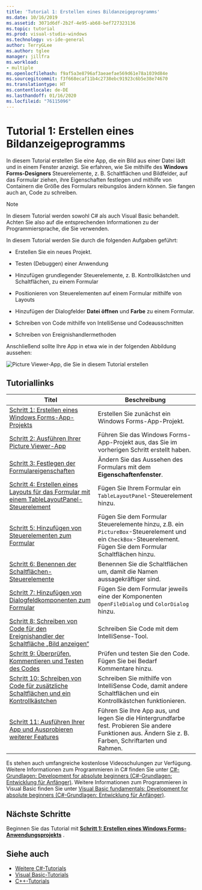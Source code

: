 ```yaml
---
title: 'Tutorial 1: Erstellen eines Bildanzeigeprogramms'
ms.date: 10/16/2019
ms.assetid: 3071d6df-2b2f-4e95-ab68-bef727323136
ms.topic: tutorial
ms.prod: visual-studio-windows
ms.technology: vs-ide-general
author: TerryGLee
ms.author: tglee
manager: jillfra
ms.workload:
- multiple
ms.openlocfilehash: f9af5a3e8796af3aeaefae569d61e78a1039d84e
ms.sourcegitcommit: f3f668ecaf11b4c2738ebc91923c6b5e38e74670
ms.translationtype: HT
ms.contentlocale: de-DE
ms.lasthandoff: 01/16/2020
ms.locfileid: "76115096"
---
```

# <a name="tutorial-1-create-a-picture-viewer"></a>Tutorial 1: Erstellen eines Bildanzeigeprogramms

In diesem Tutorial erstellen Sie eine App, die ein Bild aus einer Datei lädt und in einem Fenster anzeigt. Sie erfahren, wie Sie mithilfe des **Windows Forms-Designers** Steuerelemente, z. B. Schaltflächen und Bildfelder, auf das Formular ziehen, ihre Eigenschaften festlegen und mithilfe von Containern die Größe des Formulars reibungslos ändern können. Sie fangen auch an, Code zu schreiben.

> [!NOTE]
> In diesem Tutorial werden sowohl C# als auch Visual Basic behandelt. Achten Sie also auf die entsprechenden Informationen zu der Programmiersprache, die Sie verwenden.

In diesem Tutorial werden Sie durch die folgenden Aufgaben geführt:

* Erstellen Sie ein neues Projekt.

* Testen (Debuggen) einer Anwendung

* Hinzufügen grundlegender Steuerelemente, z. B. Kontrollkästchen und Schaltflächen, zu einem Formular

* Positionieren von Steuerelementen auf einem Formular mithilfe von Layouts

* Hinzufügen der Dialogfelder **Datei öffnen** und **Farbe** zu einem Formular.

* Schreiben von Code mithilfe von IntelliSense und Codeausschnitten

* Schreiben von Ereignishandlermethoden

Anschließend sollte Ihre App in etwa wie in der folgenden Abbildung aussehen:

![Picture Viewer-App, die Sie in diesem Tutorial erstellen](../ide/media/express_pictureviewerdone.png)

## <a name="tutorial-links"></a>Tutoriallinks

|Titel|Beschreibung|
|-----------|-----------------|
|[Schritt 1: Erstellen eines Windows Forms-App-Projekts](../ide/step-1-create-a-windows-forms-application-project.md)|Erstellen Sie zunächst ein Windows Forms-App-Projekt.|
|[Schritt 2: Ausführen Ihrer Picture Viewer-App](../ide/step-2-run-your-program.md)|Führen Sie das Windows Forms-App-Projekt aus, das Sie im vorherigen Schritt erstellt haben.|
|[Schritt 3: Festlegen der Formulareigenschaften](../ide/step-3-set-your-form-properties.md)|Ändern Sie das Aussehen des Formulars mit dem **Eigenschaftenfenster**.|
|[Schritt 4: Erstellen eines Layouts für das Formular mit einem TableLayoutPanel-Steuerelement](../ide/step-4-lay-out-your-form-with-a-tablelayoutpanel-control.md)|Fügen Sie Ihrem Formular ein `TableLayoutPanel`-Steuerelement hinzu.|
|[Schritt 5: Hinzufügen von Steuerelementen zum Formular](../ide/step-5-add-controls-to-your-form.md)|Fügen Sie dem Formular Steuerelemente hinzu, z.B. ein `PictureBox`-Steuerelement und ein `CheckBox`-Steuerelement. Fügen Sie dem Formular Schaltflächen hinzu.|
|[Schritt 6: Benennen der Schaltflächen-Steuerelemente](../ide/step-6-name-your-button-controls.md)|Benennen Sie die Schaltflächen um, damit die Namen aussagekräftiger sind.|
|[Schritt 7: Hinzufügen von Dialogfeldkomponenten zum Formular](../ide/step-7-add-dialog-components-to-your-form.md)|Fügen Sie dem Formular jeweils eine der Komponenten `OpenFileDialog` und `ColorDialog` hinzu.|
|[Schritt 8: Schreiben von Code für den Ereignishandler der Schaltfläche „Bild anzeigen“](../ide/step-8-write-code-for-the-show-a-picture-button-event-handler.md)|Schreiben Sie Code mit dem IntelliSense-Tool.|
|[Schritt 9: Überprüfen, Kommentieren und Testen des Codes](../ide/step-9-review-comment-and-test-your-code.md)|Prüfen und testen Sie den Code. Fügen Sie bei Bedarf Kommentare hinzu.|
|[Schritt 10: Schreiben von Code für zusätzliche Schaltflächen und ein Kontrollkästchen](../ide/step-10-write-code-for-additional-buttons-and-a-check-box.md)|Schreiben Sie mithilfe von IntelliSense Code, damit andere Schaltflächen und ein Kontrollkästchen funktionieren.|
|[Schritt 11: Ausführen Ihrer App und Ausprobieren weiterer Features](../ide/step-11-run-your-program-and-try-other-features.md)|Führen Sie Ihre App aus, und legen Sie die Hintergrundfarbe fest. Probieren Sie andere Funktionen aus. Ändern Sie z. B. Farben, Schriftarten und Rahmen.|

Es stehen auch umfangreiche kostenlose Videoschulungen zur Verfügung. Weitere Informationen zum Programmieren in C# finden Sie unter [C#-Grundlagen: Development for absolute beginners (C#-Grundlagen: Entwicklung für Anfänger)](https://channel9.msdn.com/Series/C-Sharp-Fundamentals-Development-for-Absolute-Beginners). Weitere Informationen zum Programmieren in Visual Basic finden Sie unter [Visual Basic fundamentals: Development for absolute beginners (C#-Grundlagen: Entwicklung für Anfänger)](https://channel9.msdn.com/Series/Visual-Basic-Development-for-Absolute-Beginners).

## <a name="next-steps"></a>Nächste Schritte

Beginnen Sie das Tutorial mit **[Schritt 1: Erstellen eines Windows Forms-Anwendungsprojekts](../ide/step-1-create-a-windows-forms-application-project.md)** .

## <a name="see-also"></a>Siehe auch

* [Weitere C#-Tutorials](/visualstudio/get-started/csharp/)
* [Visual Basic-Tutorials](/visualstudio/get-started/visual-basic/)
* [C++-Tutorials](/cpp/get-started/tutorial-console-cpp)
